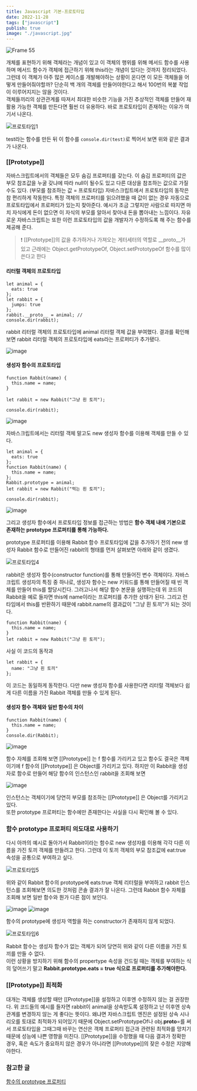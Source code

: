 ```yaml
---
title: Javascript 기본-프로토타입
date: 2022-11-28
tags: ["javascript"]
publish: true
image: "./javascript.jpg"
---
```


![Frame 55](https://user-images.githubusercontent.com/24996316/203940809-40ff5208-ed46-46ba-8568-4ff0237c59da.png)

개체를 표현하기 위해 객체라는 개념이 있고 이 객체의 행위를 위해 메서드 함수를 사용하며 메서드 함수가 객체에 접근하기 위해 this라는 개념이 있다는 것까지 정리되었다.   
그런데 이 객체가 아주 많은 케이스를 개발해야하는 상황이 온다면 이 모든 객체들을 어떻게 만들어줘야할까? 단순히 백 개의 객체를 만들어야한다고 해서 100번의 복붙 작업이 이루어지지는 않을 것이다.   
객체들끼리의 상관관계를 따져서 최대한 비슷한 기능을 가진 추상적인 객체를 만들어 재활용 가능한 객체를 만든다면 훨씬 더 유용하다. 바로 프로토타입이 존재하는 이유가 여기서 나온다.   


![프로토타입1](https://user-images.githubusercontent.com/24996316/204169773-427758f8-0f66-4cdb-8026-1d884034689c.JPG)

test라는 함수를 만든 뒤 이 함수를 `console.dir(test)`로 찍어서 보면 위와 같은 결과가 나온다.   

### [[Prototype]]

자바스크립트에서의 객체들은 모두 숨김 프로퍼티를 갖는다. 이 숨김 프로퍼티의 값은 부모 참조값을 누굴 갖냐에 따라 null이 될수도 있고 다른 대상을 참조하는 값으로 가질 수도 있다. (부모를 참조하는 값 = 프로토타입) 자바스크립트에서 프로토타입의 동작은 참 편리하게 작동한다. 특정 객체의 프로퍼티를 읽으려했을 때 값이 없는 경우 자동으로 프로토타입에서 프로퍼티가 있는지 찾아준다. 예시가 조금 그렇지만 사람으로 따지면 마치 자식에게 돈이 없으면 이 자식의 부모를 알아서 찾아내 돈을 뽑아내는 느낌이다. 자유로운 자바스크립트는 또한 이런 프로토타입의 값을 개발자가 수정하도록 해 주는 함수를 제공해 준다.  

> ❗ [[Prototype]]의 값을 추가하거나 가져오는 게터세터의 역할로 __proto__가 있고 근래에는 Object.getPrototypeOf, Object.setPrototypeOf 함수를 많이 쓴다고 한다

#### 리터럴 객체의 프로토타입

```js{numberLines: true}
let animal = {
  eats: true
};
let rabbit = {
  jumps: true
};
rabbit.__proto__ = animal; // 
console.dir(rabbit);
```

rabbit 리터럴 객체의 프로토타입에 animal 리터럴 객체 값을 부여했다. 결과를 확인해 보면 rabbit 리터럴 객체의 프로토타입에 eats라는 프로퍼티가 추가됐다.   

![image](https://user-images.githubusercontent.com/24996316/204171239-8bf227c0-3698-4189-ad3e-156e48b702c3.png)   

#### 생성자 함수의 프로토타입

```js{numberLines: true}
function Rabbit(name) {
  this.name = name;
}

let rabbit = new Rabbit("그냥 흰 토끼");

console.dir(rabbit);
```

![image](https://user-images.githubusercontent.com/24996316/204172352-c9dba09e-34d1-49ed-8c3f-5f9d95baf35f.png)

자바스크립트에서는 리터럴 객체 말고도 new 생성자 함수를 이용해 객체를 만들 수 있다.   


```js{numberLines: true}
let animal = {
  eats: true
};
function Rabbit(name) {
  this.name = name;
};
Rabbit.prototype = animal;
let rabbit = new Rabbit("먹는 흰 토끼");

console.dir(rabbit);
```

![image](https://user-images.githubusercontent.com/24996316/204172527-d4a1c6ca-47f0-415d-b189-8eb8b11c7379.png)

그리고 생성자 함수에서 프로토타입 정보를 접근하는 방법은 **함수 객체 내에 기본으로 존재하는 prototype 프로퍼티를 통해 가능하다.**   

prototype 프로퍼티를 이용해 Rabbit 함수 프로토타입에 값을 추가하기 전의 new 생성자 Rabbit 함수로 만들어진 rabbit의 형태를 먼저 살펴보면 아래와 같이 생겼다.   


![프로토타입4](https://user-images.githubusercontent.com/24996316/204172881-d5c3bb1e-3a11-427e-a2f1-c65068129619.JPG)

rabbit은 생성자 함수(constructor function)를 통해 만들어진 변수 객체이다. 자바스크립트 생성자의 특징 중 하나로, 생성자 함수는 new 키워드를 통해 만들어질 때 빈 객체를 만들어 this를 할당시킨다. 그러고나서 해당 함수 본문을 실행하는데 위 코드의 Rabbit을 예로 들자면 this에 name이라는 프로퍼티를 추가한 상태가 된다. 그리고 런타임에서 this를 반환하기 때문에 rabbit.name의 결과값이 "그냥 흰 토끼"가 되는 것이다.   

```js{numberLines: true}
function Rabbit(name) {
  this.name = name;
}
let rabbit = new Rabbit("그냥 흰 토끼");
```

사실 이 코드의 동작과   

```js{numberLines: true}
let rabbit = {
  name: "그냥 흰 토끼"
};
```
이 코드는 동일하게 동작한다. 다만 new 생성자 함수를 사용한다면 리터럴 객체보다 쉽게 다른 이름을 가진 Rabbit 객체를 만들 수 있게 된다.   


#### 생성자 함수 객체와 일반 함수의 차이

```js{numberLines: true}
function Rabbit(name) {
  this.name = name;
} 
console.dir(Rabbit);
```

![image](https://user-images.githubusercontent.com/24996316/204173581-881d0663-78a0-4219-af31-73e97e8a150e.png)

함수 자체를 조회해 보면 [[Prototype]] 는 f 함수를 가리키고 있고 함수도 결국은 객체이기에 f 함수의 [[Prototype]] 은 Object를 가리키고 있다.
하지만 이 Rabbit을 생성자로 함수로 만들어 해당 함수의 인스턴스인 rabbit을 조회해 보면   

![image](https://user-images.githubusercontent.com/24996316/204173760-7f1de34b-ea2e-4af1-8db6-9c0f7d9b9ed9.png)

인스턴스는 객체이기에 당연히 부모를 참조하는 [[Prototype]] 은 Object를 가리키고 있다.   
또한 prototype 프로퍼티는 함수에만 존재한다는 사실을 다시 확인해 볼 수 있다.


### 함수 prototype 프로퍼티 의도대로 사용하기   

다시 아까의 예시로 돌아가서 Rabbit이라는 함수로 new 생성자를 이용해 각각 다른 이름을 가진 토끼 객체를 만들려고 한다. 그런데 이 토끼 객체의 부모 참조값에 eat:true 속성을 공통으로 부여하고 싶다.

![프로토타입5](https://user-images.githubusercontent.com/24996316/204174411-20d4ce0d-da2e-402c-ad31-a884ec1fdff7.JPG)

위와 같이 Rabbit 함수의 prototype에 eats:true 객체 리터럴을 부여하고 rabbit 인스턴스를 조회해보면 의도한 것처럼 콘솔 결과가 잘 나온다. 그런데 Rabbit 함수 자체를 조회해 보면 일반 함수와 뭔가 다른 점이 보인다.   

![image](https://user-images.githubusercontent.com/24996316/204175107-2ff3a7c7-665a-4ebf-aca0-43e9b171fcb3.png) ![image](https://user-images.githubusercontent.com/24996316/204173581-881d0663-78a0-4219-af31-73e97e8a150e.png)

함수의 prototype에 생성자 역할을 하는 constructor가 존재하지 않게 되었다.   

![프로토타입6](https://user-images.githubusercontent.com/24996316/204175270-f81f5f92-5ba8-4d29-a01a-7361322f5595.JPG)

Rabbit 함수는 생성자 함수가 없는 객체가 되어 당연히 위와 같이 다른 이름을 가진 토끼를 만들 수 없다.   
이런 상황을 방지하기 위해 함수의 propertype 속성을 건드릴 때는 객체를 부여하는 식의 덮어쓰기 말고 **Rabbit.prototype.eats = true 식으로 프로퍼티를 추가해야한다.**   

### [[Prototype]] 최적화   

대개는 객체를 생성할 때만 [[Prototype]]을 설정하고 이후엔 수정하지 않는 걸 권장한다. 위 코드들의 예시를 들자면 rabbit이 animal을 상속받도록 설정하고 난 이후엔 상속 관계를 변경하지 않는 게 좋다는 뜻이다. 왜냐면 자바스크립트 엔진은 설정된 상속 시나리오를 토대로 최적화가 되어있기 때문에 Object.setPrototypeOf나 obj.__proto__=를 써서 프로토타입을 그때그때 바꾸는 연산은 객체 프로퍼티 접근과 관련된 최적화를 망치기 때문에 성능에 나쁜 영향을 미친다. [[Prototype]]을 수정했을 때 다음 결과가 정확한 경우, 혹은 속도가 중요하지 않은 경우가 아니라면 [[Prototype]]의 잦은 수정은 지양해야한다.   



### 참고한 글

[함수의 prototype 프로퍼티](https://ko.javascript.info/function-prototype)
